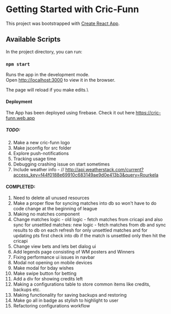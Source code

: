 # Getting Started with Cric-Funn

This project was bootstrapped with [Create React App](https://github.com/facebook/create-react-app).

## Available Scripts

In the project directory, you can run:

### `npm start`

Runs the app in the development mode.\
Open [http://localhost:3000](http://localhost:3000) to view it in the browser.

The page will reload if you make edits.\

#### Deployment

The App has been deployed using firebase. Check it out here
https://cric-funn.web.app

##### TODO:
2. Make a new cric-funn logo
3. Make jsconfig for src folder
12. Explore push-notifications
18. Tracking usage time
19. Debugging crashing issue on start sometimes
20. Include weather info - // http://api.weatherstack.com/current?access_key=f44f0188e69910c683149ae9d0e413b3&query=Rourkela

#### COMPLETED:
1. Need to delete all unused resources
4. Make a proper flow for syncing matches into db so won't have to do code change at the beginning of league
5. Making no matches component
6. Change matches logic - old logic - fetch matches from cricapi and also sync for unsettled matches: 
new logic - fetch matches from db and sync results to db on each refresh for only unsettled matches and for updating pts first check into db if the match is unsettled only then hit the cricapi
7. Change view bets and lets bet dialog ui
8. Add legends page consisting of WM posters and Winners
9. Fixing performance ui issues in navbar
10. Modal not opening on mobile devices
11. Make modal for bday wishes
13. Make swipe button for betting
14. Add a div for showing credits left
15. Making a configurations table to store common items like credits, backups etc.
16. Making functionality for saving backups and restoring
17. Make go all in badge as stylish to highlight to user
21. Refactoring configurations workflow